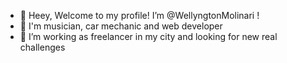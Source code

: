 - 👋 Heey, Welcome to my profile! I’m @WellyngtonMolinari !
- 👀 I'm musician, car mechanic and web developer
- 💞️ I’m working as freelancer in my city and looking for new real challenges

<!---
WellyngtonMolinari/WellyngtonMolinari is a ✨ special ✨ repository because its `README.md` (this file) appears on your GitHub profile.
You can click the Preview link to take a look at your changes.
--->
